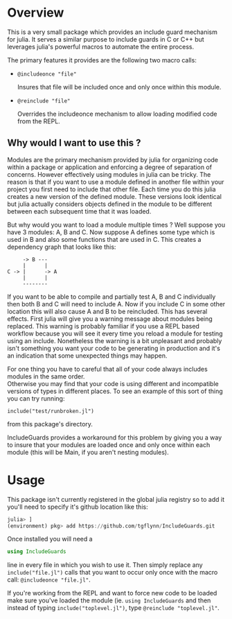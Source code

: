 Overview
========

This is a very small package which provides an include guard mechanism for julia.
It serves a similar purpose to include guards in C or C++ but leverages julia's 
powerful macros to automate the entire process.

The primary features it provides are the following two macro calls:

 * `@includeonce "file"`

    Insures that file will be included once and only once within this module.

 * `@reinclude "file"`
   
    Overrides the includeonce mechanism to allow loading modified code from the REPL.

Why would I want to use this ?
------------------------------

Modules are the primary mechanism provided by julia for organizing code within a package
or application and enforcing a degree of separation of concerns.  However effectively using modules
in julia can be tricky.  The reason is that if you want to use a module defined in another file
within your project you first need to include that other file.  Each time you do this julia creates a 
new version of the defined module.  These versions look identical but julia actually considers objects
defined in the module to be different between each subsequent time that it was loaded.

But why would you want to load a module multiple times ?  Well suppose you have 3 modules: A, B and C.
Now suppose A defines some type which is used in B and also some functions that are used in C.  This
creates a dependency graph that looks like this:

         -> B ---
         |      |
    C -> |      -> A
         |      |
         --------

If you want to be able to compile and partially test A, B and C individually then both B and C will
need to include A.  Now if you include C in some other location this will also cause A and B to be
reincluded.  This has several effects.  First julia will give you a warning message about modules 
being replaced.  This warning is probably familiar if you use a REPL based workflow because you will
see it every time you reload a module for testing using an include.  Nonetheless the warning is a bit 
unpleasant and probably isn't something you want your code to be generating in production and it's
an indication that some unexpected things may happen.

For one thing you have to careful that all of your code always includes modules in the same order.  
Otherwise you may find that your code is using different and incompatible versions of types in different
places.  To see an example of this sort of thing you can try running: 

```include("test/runbroken.jl")```

from this package's directory.

IncludeGuards provides a workaround for this problem by giving you a way to insure that your modules are 
loaded once and only once within each module (this will be Main, if you aren't nesting modules).

Usage
=====

This package isn't currently registered in the global julia registry so to add it you'll need to specify
it's github location like this:

```julia
julia> ]
(environment) pkg> add https://github.com/tgflynn/IncludeGuards.git
```

Once installed you will need a 

```julia
using IncludeGuards
```

line in every file in which you wish to use it.  Then simply replace any `include("file.jl")` calls that you want to occur
only once with the macro call: `@includeonce "file.jl"`.

If you're working from the REPL and want to force new code to be loaded make sure you've loaded the module 
(ie. `using IncludeGuards` and then instead of typing `include("toplevel.jl")`, type `@reinclude "toplevel.jl"`.
